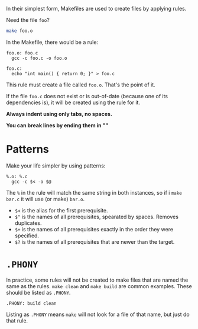 In their simplest form, Makefiles are used to create files by applying rules.

Need the file `foo`?

```sh
make foo.o
```

In the Makefile, there would be a rule:

```make
foo.o: foo.c
  gcc -c foo.c -o foo.o
  
foo.c:
  echo "int main() { return 0; }" > foo.c
```

This rule must create a file called `foo.o`. That's the point of it.

If the file `foo.c` does not exist or is out-of-date (because one of its
dependencies is), it will be created using the rule for it.

**Always indent using only tabs, no spaces.**

**You can break lines by ending them in "\"**

Patterns
========

Make your life simpler by using patterns:

```make
%.o: %.c
  gcc -c $< -o $@
```

The `%` in the rule will match the same string in both instances, so if i `make
bar.c` it will use (or make) `bar.o`.

- `$<` is the alias for the first prerequisite.
- `$^` is the names of all prerequisites, spearated by spaces. Removes duplicates.
- `$+` is the names of all prerequisites exactly in the order they were specified.
- `$?` is the names of all prerequisites that are newer than the target.

`.PHONY`
========

In practice, some rules will not be created to make files that are named the same as the rules. `make clean` and `make build` are common examples. These should be listed as `.PHONY`.

```make
.PHONY: build clean
```

Listing as `.PHONY` means `make` will not look for a file of that name, but just do that rule.

